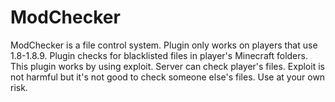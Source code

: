 # ModChecker
ModChecker is a file control system. Plugin only works on players that use 1.8-1.8.9.
Plugin checks for blacklisted files in player's Minecraft folders.
This plugin works by using exploit. Server can check player's files.
Exploit is not harmful but it's not good to check someone else's files.
Use at your own risk.